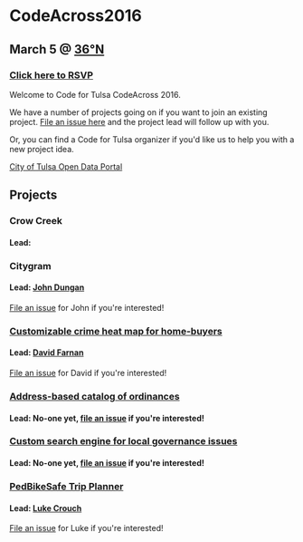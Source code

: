 # CodeAcross2016
## March 5 @ [36°N](http://36degreesnorth.co/)
### [Click here to RSVP](https://www.eventbrite.com/e/tulsa-codeacross-2016-tickets-20832074295)
Welcome to Code for Tulsa CodeAcross 2016.

We have a number of projects going on if you want to join an existing project. [File an issue here](https://github.com/codefortulsa/CodeAcross2016/issues/new) and the project lead will follow up with you.

Or, you can find a Code for Tulsa organizer if you'd like us to help you with a new project idea.

[City of Tulsa Open Data Portal](https://www.cityoftulsa.org/our-city/open-tulsa/open-tulsa-dataset-list.aspx)

## Projects

### Crow Creek
#### Lead:
### Citygram
#### Lead: [John Dungan](mailto:johnadungan@gmail.com)
[File an issue](https://github.com/codefortulsa/CodeAcross2016/issues/new) for John if you're interested!
### [Customizable crime heat map for home-buyers](https://github.com/codefortulsa/CodeAcross2016/wiki/Project:-Crime-Heat-Map)
#### Lead: [David Farnan](mailto:deeceefar2@gmail.com)
[File an issue](https://github.com/codefortulsa/CodeAcross2016/issues/new) for David if you're interested!
### [Address-based catalog of ordinances](https://github.com/codefortulsa/CodeAcross2016/wiki/Project:-Ordinance-Catalog)
#### Lead: No-one yet, [file an issue](https://github.com/codefortulsa/CodeAcross2016/issues/new) if you're interested!
### [Custom search engine for local governance issues](https://github.com/codefortulsa/CodeAcross2016/wiki/Project:-City-Issues-Search-Engine)
#### Lead: No-one yet, [file an issue](https://github.com/codefortulsa/CodeAcross2016/issues/new) if you're interested!
### [PedBikeSafe Trip Planner](https://github.com/codefortulsa/CodeAcross2016/wiki/Project:-PedBikeSafe-app)
#### Lead: [Luke Crouch](mailto:luke.crouch@gmail.com)
[File an issue](https://github.com/codefortulsa/CodeAcross2016/issues/new) for Luke if you're interested!

